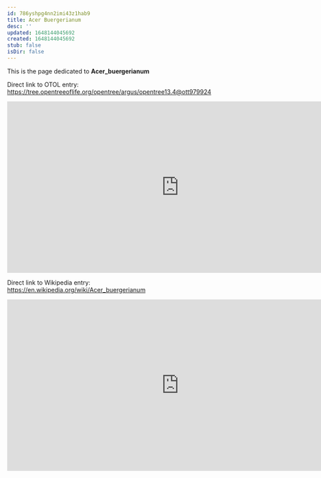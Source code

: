 ```yaml
---
id: 786yshpg4nn2imi43z1hab9
title: Acer Buergerianum
desc: ''
updated: 1648144045692
created: 1648144045692
stub: false
isDir: false
---
```

This is the page dedicated to **Acer_buergerianum**


Direct link to OTOL entry: https://tree.opentreeoflife.org/opentree/argus/opentree13.4@ott979924



<html>
    <body>
    <iframe src="https://tree.opentreeoflife.org/opentree/argus/opentree13.4@ott979924"
    width="800" height="400" frameborder="0" allowfullscreen> </iframe>
    </body>
</html>
    


Direct link to Wikipedia entry: https://en.wikipedia.org/wiki/Acer_buergerianum



<html>
    <body>
    <iframe src="https://en.wikipedia.org/wiki/Acer_buergerianum"
    width="800" height="400" frameborder="0" allowfullscreen> </iframe>
    </body>
</html>
    
